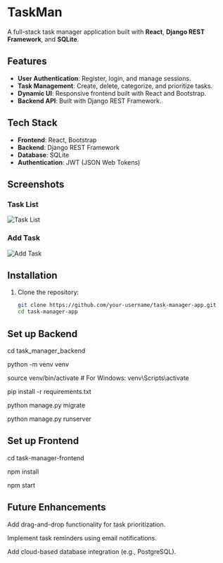 # TaskMan

A full-stack task manager application built with **React**, **Django REST Framework**, and **SQLite**.

## Features
- **User Authentication**: Register, login, and manage sessions.
- **Task Management**: Create, delete, categorize, and prioritize tasks.
- **Dynamic UI**: Responsive frontend built with React and Bootstrap.
- **Backend API**: Built with Django REST Framework.

## Tech Stack
- **Frontend**: React, Bootstrap
- **Backend**: Django REST Framework
- **Database**: SQLite
- **Authentication**: JWT (JSON Web Tokens)

## Screenshots
### Task List
![Task List](screenshots/task-list.png)

### Add Task
![Add Task](screenshots/add-task.png)

## Installation
1. Clone the repository:
   ```bash
   git clone https://github.com/your-username/task-manager-app.git
   cd task-manager-app

## Set up Backend
cd task_manager_backend

python -m venv venv

source venv/bin/activate  # For Windows: venv\Scripts\activate

pip install -r requirements.txt

python manage.py migrate

python manage.py runserver

## Set up Frontend

cd task-manager-frontend

npm install

npm start

## Future Enhancements

Add drag-and-drop functionality for task prioritization.

Implement task reminders using email notifications.

Add cloud-based database integration (e.g., PostgreSQL).
